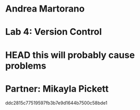 # Andrea Martorano
# Lab 4: Version Control
HEAD
this will probably cause problems
=======
# Partner: Mikayla Pickett
ddc2815c77519597fb3b7e9d1644b7500c58bde1
